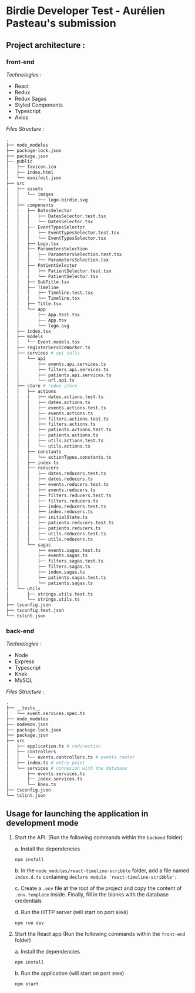 # Birdie Developer Test - Aurélien Pasteau's submission

## Project architecture : 

### front-end

*Technologies :*

  * React
  * Redux
  * Redux Sagas
  * Styled Components
  * Typescript
  * Axios

*Files Structure :*

```bash
.
├── node_modules
├── package-lock.json
├── package.json
├── public
│   ├── favicon.ico
│   ├── index.html
│   └── manifest.json
├── src
│   ├── assets
│   │   └── images
│   │       └── logo-birdie.svg
│   ├── components
│   │   ├── DatesSelector
│   │   │   ├── DatesSelector.test.tsx
│   │   │   └── DatesSelector.tsx
│   │   ├── EventTypesSelector
│   │   │   ├── EventTypesSelector.test.tsx
│   │   │   └── EventTypesSelector.tsx
│   │   ├── Logo.tsx
│   │   ├── ParametersSelection
│   │   │   ├── ParametersSelection.test.tsx
│   │   │   └── ParametersSelection.tsx
│   │   ├── PatientSelector
│   │   │   ├── PatientSelector.test.tsx
│   │   │   └── PatientSelector.tsx
│   │   ├── SubTitle.tsx
│   │   ├── Timeline
│   │   │   ├── Timeline.test.tsx
│   │   │   └── Timeline.tsx
│   │   ├── Title.tsx
│   │   └── app
│   │       ├── App.test.tsx
│   │       ├── App.tsx
│   │       └── logo.svg
│   ├── index.tsx
│   ├── models
│   │   └── Event.models.tsx
│   ├── registerServiceWorker.ts
│   ├── services # api calls
│   │   └── api
│   │       ├── events.api.services.ts
│   │       ├── filters.api.services.ts
│   │       ├── patients.api.services.ts
│   │       └── url.api.ts
│   ├── store # redux store
│   │   ├── actions
│   │   │   ├── dates.actions.test.ts
│   │   │   ├── dates.actions.ts
│   │   │   ├── events.actions.test.ts
│   │   │   ├── events.actions.ts
│   │   │   ├── filters.actions.test.ts
│   │   │   ├── filters.actions.ts
│   │   │   ├── patients.actions.test.ts
│   │   │   ├── patients.actions.ts
│   │   │   ├── utils.actions.test.ts
│   │   │   └── utils.actions.ts
│   │   ├── constants
│   │   │   └── actionTypes.constants.ts
│   │   ├── index.ts
│   │   ├── reducers
│   │   │   ├── dates.reducers.test.ts
│   │   │   ├── dates.reducers.ts
│   │   │   ├── events.reducers.test.ts
│   │   │   ├── events.reducers.ts
│   │   │   ├── filters.reducers.test.ts
│   │   │   ├── filters.reducers.ts
│   │   │   ├── index.reducers.test.ts
│   │   │   ├── index.reducers.ts
│   │   │   ├── initialState.ts
│   │   │   ├── patients.reducers.test.ts
│   │   │   ├── patients.reducers.ts
│   │   │   ├── utils.reducers.test.ts
│   │   │   └── utils.reducers.ts
│   │   └── sagas
│   │       ├── events.sagas.test.ts
│   │       ├── events.sagas.ts
│   │       ├── filters.sagas.test.ts
│   │       ├── filters.sagas.ts
│   │       ├── index.sagas.ts
│   │       ├── patients.sagas.test.ts
│   │       └── patients.sagas.ts
│   └── utils
│       ├── strings.utils.test.ts
│       └── strings.utils.ts
├── tsconfig.json
├── tsconfig.test.json
└── tslint.json

```

### back-end

*Technologies :*

  * Node
  * Express
  * Typescript
  * Knek
  * MySQL


*Files Structure :*

```bash
.
├── __tests__
│   └── event.services.spec.ts
├── node_modules
├── nodemon.json
├── package-lock.json
├── package.json
├── src
│   ├── application.ts # redirection
│   ├── controllers
│   │   └── events.controllers.ts # events router
│   ├── index.ts # entry point
│   └── services # connexion with the database
│       ├── events.services.ts
│       ├── index.services.ts
│       └── knex.ts
├── tsconfig.json
└── tslint.json

```

## Usage for launching the application in development mode

1. Start the API. (Run the following commands within the `backend` folder)

   a. Install the dependencies
   ```
   npm install
   ```

   b. In the `node_modules/react-timeline-scribble` folder, add a file named `index.d.ts` containing `declare module 'react-timeline-scribble';`
   
   c. Create a `.env` file at the root of the project and copy the content of `.env.template` inside.
      Finally, fill in the blanks with the database credentials

   d. Run the HTTP server (will start on port `8080`)
   ```
   npm run dev
   ```
2. Start the React app  (Run the following commands within the `front-end` folder)

    a. Install the dependencies
   ```
   npm install
   ```
   
   b. Run the application (will start on port `3000`)
   ```
   npm start
   ```
